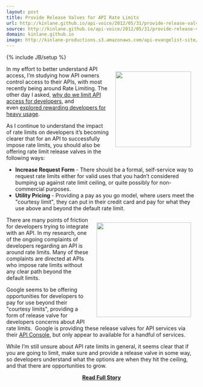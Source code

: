 ```yaml
---
layout: post
title: Provide Release Valves for API Rate Limits
url: http://kinlane.github.io/api-voice/2012/05/31/provide-release-valves-for-api-rate-limits/
source: http://kinlane.github.io/api-voice/2012/05/31/provide-release-valves-for-api-rate-limits/
domain: kinlane.github.io
image: http://kinlane-productions.s3.amazonaws.com/api-evangelist-site/blog/Google-APIs-Console-Rate-Limits.png
---
```

{% include JB/setup %}<p><p><img style="padding: 15px;" src="http://kinlane-productions.s3.amazonaws.com/teapot-steaming.jpg" alt="" width="200" align="right" /></p>
<p>In my effort to better understand API access, I&rsquo;m studying how API owners control access to their APIs, with most recently being around Rate Limiting.  The other day I asked, <a title="why do we limit API access for developers" href="/2012/05/29/why-do-we-limit-api-access-for-developers/">why do we limit API access for developers</a>, and even&nbsp;<a title="explored rewarding developers for heavy usage" href="http://blog.programmableweb.com/2011/06/01/should-we-be-limiting-developers-api-usage/">explored rewarding developers for heavy usage</a>.</p>
<p>As I continue to understand the impact of rate limits on developers it&rsquo;s becoming clearer that for an API to successfully impose rate limits, you should also be offering rate limit release valves in the following ways:</p>
<ul class="mainlist">
<li><strong>Increase Request Form</strong> - There should be a formal, self-service way to request rate limits either for valid uses that you hadn&rsquo;t considered bumping up against rate limit ceiling, or quite possibly for non-commercial purposes.</li>
<li><strong>Utility Pricing</strong> - Providing a pay as you go model, where users meet the "courtesy limit", they can put in their credit card and pay for what they use above and beyond the default rate limit.</li>
</ul>
<p><a title="API Console" href="https://code.google.com/apis/console/"><img style="padding: 15px;" src="http://kinlane-productions.s3.amazonaws.com/google/Google-APIs-Console-Rate-Limits.png" alt="" width="250" align="right" /></a></p>
<p>There are many points of friction for developers trying to integrate with an API.  In my research, one of the ongoing complaints of developers regarding an API is around rate limits.  Many of these complaints are directed at APIs who impose rate limits without any clear path beyond the default limits.</p>
<p>Google seems to be offering opportunities for developers to pay for use beyond their "courtesy limits", providing a form of release valve for developers concerns about API rate limits. &nbsp;Google is providing these release valves for API services via their <a title="API Console" href="https://code.google.com/apis/console/">API Console</a>, but only appear to available for a handful of services.&nbsp;</p>
<p>While I&rsquo;m still unsure about API rate limits in general, it seems clear that if you are going to limit, make sure and provide a release valve in some way, so developers understand what the options are when they hit the ceiling, and that there are opportunities to grow.</p></p>
<center><p><a href="http://kinlane.github.io/api-voice/2012/05/31/provide-release-valves-for-api-rate-limits/" style='padding:25px; font-sze:18px; font-weight: bold;'>Read Full Story</a></p></center>
